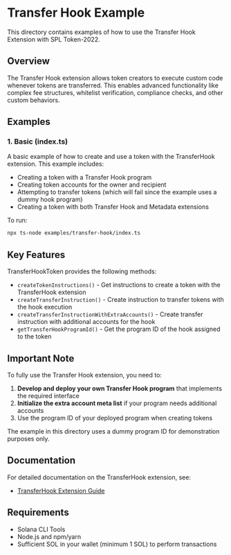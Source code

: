 # Transfer Hook Example

This directory contains examples of how to use the Transfer Hook Extension with SPL Token-2022.

## Overview

The Transfer Hook extension allows token creators to execute custom code whenever tokens are transferred. This enables advanced functionality like complex fee structures, whitelist verification, compliance checks, and other custom behaviors.

## Examples

### 1. Basic (index.ts)

A basic example of how to create and use a token with the TransferHook extension. This example includes:

- Creating a token with a Transfer Hook program
- Creating token accounts for the owner and recipient
- Attempting to transfer tokens (which will fail since the example uses a dummy hook program)
- Creating a token with both Transfer Hook and Metadata extensions

To run:
```bash
npx ts-node examples/transfer-hook/index.ts
```

## Key Features

TransferHookToken provides the following methods:

- `createTokenInstructions()` - Get instructions to create a token with the TransferHook extension
- `createTransferInstruction()` - Create instruction to transfer tokens with the hook execution
- `createTransferInstructionWithExtraAccounts()` - Create transfer instruction with additional accounts for the hook
- `getTransferHookProgramId()` - Get the program ID of the hook assigned to the token

## Important Note

To fully use the Transfer Hook extension, you need to:

1. **Develop and deploy your own Transfer Hook program** that implements the required interface
2. **Initialize the extra account meta list** if your program needs additional accounts
3. Use the program ID of your deployed program when creating tokens

The example in this directory uses a dummy program ID for demonstration purposes only.

## Documentation

For detailed documentation on the TransferHook extension, see:
- [TransferHook Extension Guide](../../docs/transfer-hook.md)

## Requirements

- Solana CLI Tools
- Node.js and npm/yarn
- Sufficient SOL in your wallet (minimum 1 SOL) to perform transactions 